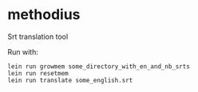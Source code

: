# methodius
Srt translation tool

Run with:

```
lein run growmem some_directory_with_en_and_nb_srts
lein run resetmem
lein run translate some_english.srt
```